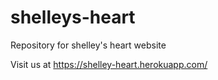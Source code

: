 # shelleys-heart
Repository for shelley's heart website

Visit us at https://shelley-heart.herokuapp.com/
